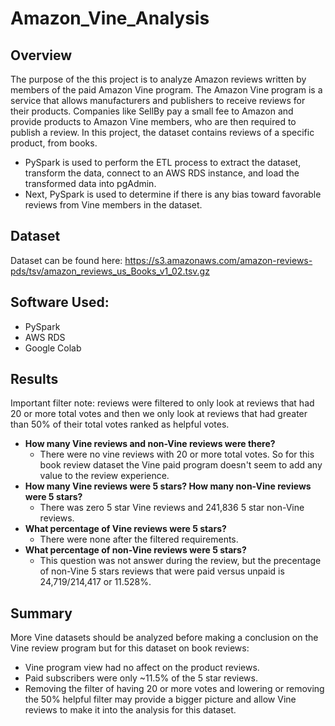 # Amazon_Vine_Analysis

## Overview
The purpose of the this project is to  analyze Amazon reviews written by members of the paid Amazon Vine program. The Amazon Vine program is a service that allows manufacturers and publishers to receive reviews for their products. Companies like SellBy pay a small fee to Amazon and provide products to Amazon Vine members, who are then required to publish a review.
In this project, the dataset contains reviews of a specific product, from books. 
- PySpark is used to perform the ETL process to extract the dataset, transform the data, connect to an AWS RDS instance, and load the transformed data into pgAdmin. 
- Next, PySpark is used to determine if there is any bias toward favorable reviews from Vine members in the dataset.

## Dataset
Dataset can be found here: https://s3.amazonaws.com/amazon-reviews-pds/tsv/amazon_reviews_us_Books_v1_02.tsv.gz

## Software Used:
- PySpark
- AWS RDS
- Google Colab

## Results
Important filter note: reviews were filtered to only look at reviews that had 20 or more total votes and then we only look at reviews that had greater than 50% of their total votes ranked as helpful votes.
- **How many Vine reviews and non-Vine reviews were there?**
	- There were no vine reviews with 20 or more total votes. So for this book review dataset the Vine paid program doesn't seem to add any value to the review experience.
- **How many Vine reviews were 5 stars? How many non-Vine reviews were 5 stars?**
	- There was zero 5 star Vine reviews and 241,836 5 star non-Vine reviews.
- **What percentage of Vine reviews were 5 stars?**
	- There were none after the filtered requirements.
- **What percentage of non-Vine reviews were 5 stars?**
	- This question was not answer during the review, but the precentage of non-Vine 5 stars reviews that were paid versus unpaid is 24,719/214,417 or 11.528%.

## Summary
More Vine datasets should be analyzed before making a conclusion on the Vine review program but for this dataset on book reviews:
- Vine program view had no affect on the product reviews.
- Paid subscribers were only ~11.5% of the 5 star reviews.
- Removing the filter of having 20 or more votes and lowering or removing the 50% helpful filter may provide a bigger picture and allow Vine reviews to make it into the analysis for this dataset.

